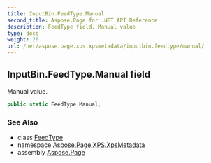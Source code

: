 ```yaml
---
title: InputBin.FeedType.Manual
second_title: Aspose.Page for .NET API Reference
description: FeedType field. Manual value
type: docs
weight: 20
url: /net/aspose.page.xps.xpsmetadata/inputbin.feedtype/manual/
---
```

## InputBin.FeedType.Manual field

Manual value.

```csharp
public static FeedType Manual;
```

### See Also

* class [FeedType](../)
* namespace [Aspose.Page.XPS.XpsMetadata](../../inputbin.feedtype/)
* assembly [Aspose.Page](../../../)


